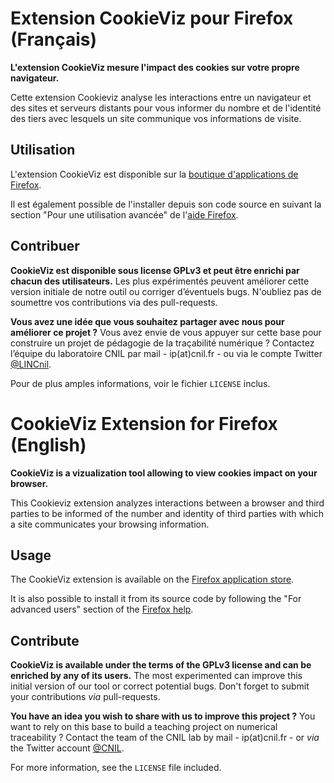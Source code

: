 Extension CookieViz pour Firefox (Français)
===

**L'extension CookieViz mesure l'impact des cookies sur votre propre navigateur.**

Cette extension Cookieviz analyse les interactions entre un navigateur et des sites et serveurs distants pour vous informer du nombre et de l'identité des tiers avec lesquels un site communique vos informations de visite.


## Utilisation

L'extension CookieViz est disponible sur la [boutique d'applications de Firefox](https://addons.mozilla.org/fr/firefox/addon/cookieviz/).

Il est également possible de l'installer depuis son code source en suivant la section "Pour une utilisation avancée" de l'[aide Firefox](https://support.mozilla.org/fr/kb/trouver-installer-modules-firefox).

## Contribuer

**CookieViz est disponible sous license GPLv3 et peut être enrichi par chacun des utilisateurs.** Les plus expérimentés peuvent améliorer cette version initiale de notre outil ou corriger d’éventuels bugs. N'oubliez pas de soumettre vos contributions via des pull-requests.

**Vous avez une idée que vous souhaitez partager avec nous pour améliorer ce projet ?** Vous avez envie de vous appuyer sur cette base pour construire un projet de pédagogie de la traçabilité numérique ? Contactez l’équipe du laboratoire CNIL par mail - ip(at)cnil.fr - ou via le compte Twitter [@LINCnil](https://twitter.com/LINCnil).

Pour de plus amples informations, voir le fichier ``LICENSE`` inclus.

# CookieViz Extension for Firefox (English)

**CookieViz is a vizualization tool allowing to view cookies impact on your browser.**

This Cookieviz extension analyzes interactions between a browser and third parties to be informed of the number and identity of third parties with which a site communicates your browsing information.

## Usage

The CookieViz extension is available on the [Firefox application store](https://addons.mozilla.org/fr/firefox/addon/cookieviz/).

It is also possible to install it from its source code by following the "For advanced users" section of the [Firefox help](https://support.mozilla.org/en-US/kb/find-and-install-add-ons-add-features-to-firefox).

## Contribute
**CookieViz is available under the terms of the GPLv3 license and can be enriched by any of its users.** The most experimented can improve this initial version of our tool or correct potential bugs. Don't forget to submit your contributions *via* pull-requests.

**You have an idea you wish to share with us to improve this project ?** You want to rely on this base to build a teaching project on numerical traceability ? Contact the team of the CNIL lab by mail - ip(at)cnil.fr - or *via* the Twitter account [@CNIL](https://twitter.com/CNIL).

For more information, see the `LICENSE` file included.